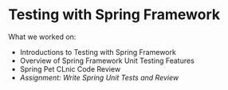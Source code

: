 # Testing with Spring Framework
What we worked on:
- Introductions to Testing with Spring Framework
- Overview of Spring Framework Unit Testing Features
- Spring Pet CLnic Code Review
- *Assignment: Write Spring Unit Tests and Review*
